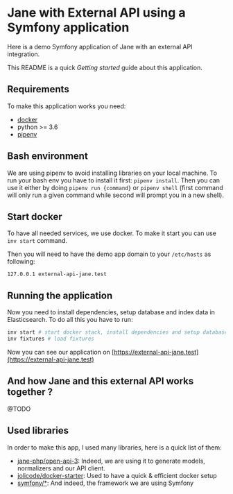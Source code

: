 # Jane with External API using a Symfony application

Here is a demo Symfony application of Jane with an external API integration.

This README is a quick *Getting started* guide about this application.

## Requirements

To make this application works you need:
- [docker](https://docs.docker.com/engine/install/)
- python >= 3.6
- [pipenv](https://pipenv.pypa.io/en/latest/install/#installing-pipenv)

## Bash environment

We are using pipenv to avoid installing libraries on your local machine.
To run your bash env you have to install it first: `pipenv install`.
Then you can use it either by doing `pipenv run {command}` or `pipenv shell` 
(first command will only run a given command while second will prompt you in a new shell).

## Start docker

To have all needed services, we use docker. 
To make it start you can use `inv start` command.

Then you will need to have the demo app domain to your `/etc/hosts` as following:
```
127.0.0.1 external-api-jane.test
```

## Running the application

Now you need to install dependencies, setup database and index data in Elasticsearch.
To do all this you have to run:

```bash
inv start # start docker stack, install dependencies and setup database
inv fixtures # load fixtures
```

Now you can see our application on [https://external-api-jane.test](https://external-api-jane.test)

## And how Jane and this external API works together ?

@TODO

## Used libraries

In order to make this app, I used many libraries, here is a quick list of them:
- [jane-php/open-api-3](https://github.com/janephp/janephp): Indeed, we are using it to generate models, normalizers and 
our API client.
- [jolicode/docker-starter](https://github.com/jolicode/docker-starter): Used to have a quick & efficient docker setup
- [symfony/*](https://github.com/symfony/symfony): And indeed, the framework we are using Symfony
